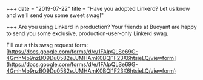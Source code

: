 +++
date = "2019-07-22"
title = "Have you adopted Linkerd? Let us know and we'll send you some sweet swag!"

+++
Are you using Linkerd in production? Your friends at Buoyant are happy to send
you some exclusive, production-user-only Linkerd swag.

Fill out a this swag request form:
[https://docs.google.com/forms/d/e/1FAIpQLSe69G-4GmhMb9nzBO9Du0582eJJMHAmK0BQi1F23X6htsieLQ/viewform](https://docs.google.com/forms/d/e/1FAIpQLSe69G-4GmhMb9nzBO9Du0582eJJMHAmK0BQi1F23X6htsieLQ/viewform)
